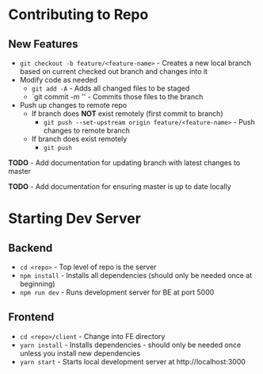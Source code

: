 # Contributing to Repo

## New Features
* `git checkout -b feature/<feature-name>` - Creates a new local branch based on current checked out branch and changes into it
* Modify code as needed
    * `git add -A` - Adds all changed files to be staged
    * `git commit -m '<message>' - Commits those files to the branch
* Push up changes to remote repo
    * If branch does **NOT** exist remotely (first commit to branch)
        * `git push --set-upstream origin feature/<feature-name>` - Push changes to remote branch
    * If branch does exist remotely
        * `git push`

**TODO** - Add documentation for updating branch with latest changes to master

**TODO** - Add documentation for ensuring master is up to date locally


# Starting Dev Server

## Backend
* `cd <repo>` - Top level of repo is the server
* `npm install` - Installs all dependencies (should only be needed once at beginning)
* `npm run dev` - Runs development server for BE at port 5000

## Frontend
* `cd <repo>/client` - Change into FE directory
* `yarn install` - Installs dependencies - should only be needed once unless you install new dependencies
* `yarn start` - Starts local development server at http://localhost:3000
